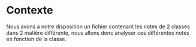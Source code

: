 # Contexte
Nous avons a notre disposition un fichier contenant les notes de 2 classes dans 2 matière différente, nous allons donc analyser ces différentes notes en fonction de la classe.

# 